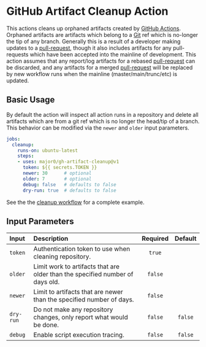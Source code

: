 GitHub Artifact Cleanup Action
==============================

This actions cleans up orphaned artifacts created by [GitHub Actions][].
Orphaned artifacts are artifacts which belong to a [Git][] ref which is
no-longer the tip of any branch. Generally this is a result of a developer
making updates to a [pull-request][], though it also includes artifacts for any
pull-requests which have been accepted into the mainline of development. This
action assumes that any report/log artifacts for a rebased [pull-request][]
can be discarded, and any artifacts for a merged [pull-request][] will be
replaced by new workflow runs when the mainline (master/main/trunc/etc) is
updated.

Basic Usage
-----------

By default the action will inspect all action runs in a repository and delete
all artifacts which are from a git ref which is no longer the head/tip of a
branch. This behavior can be modified via the `newer` and `older` input
parameters.

```yaml
jobs:
  cleanup:
    runs-on: ubuntu-latest
    steps:
    - uses: major0/gh-artifact-cleanup@v1
      token: ${{ secrets.TOKEN }}
      newer: 30      # optional
      older: 7       # optional
      debug: false   # defaults to false
      dry-run: true  # defaults to false
```

See the the [cleanup workflow](.github/workflows/cleanup.yaml) for a complete
example.

Input Parameters
----------------

|   Input   |                             Description                                       | Required |    Default     |
|:----------|:------------------------------------------------------------------------------|:--------:|:--------------:|
| `token`   | Authentication token to use when cleaning repository.                         | `true`   |                |
| `older`   | Limit work to artifacts that are older than the specified number of days old. | `false`  |                |
| `newer`   | Limit to artifacts that are newer than the specified number of days.          | `false`  |                |
| `dry-run` | Do not make any repository changes, only report what would be done.           | `false`  |    `false`     |
| `debug`   | Enable script execution tracing.                                              | `false`  |    `false`     |

[//]: # (references)

[GitHub Actions]: https://docs.github.com/en/actions
[Git]: https://git-scm.com
[pull-request]: https://docs.github.com/en/pull-requests/collaborating-with-pull-requests/proposing-changes-to-your-work-with-pull-requests/about-pull-requests
